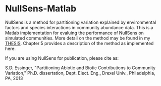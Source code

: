 # NullSens-Matlab


NullSens is a method for partitioning variation explained by environmental factors and species interactions in community abundance data. This is a Matlab implementation for evaluing the performance of NullSens on simulated communities. More detail on the method may be found in my [THESIS]("http://www.sessinger.com/Publications/thesis_manuscript_final_essinger.pdf"). Chapter 5 provides a description of the method as implemented here.

If you are using NullSens for publication, please cite as:

S.D. Essinger, "Partitioning Abiotic and Biotic Contributions to Community Variation," Ph.D. dissertation, Dept. Elect. Eng., Drexel Univ., Philadelphia, PA, 2013
